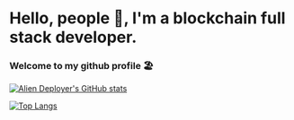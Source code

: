 # Hello, people 👋, I'm a blockchain full stack developer.
### Welcome to my github profile :beach_umbrella:
[![Alien Deployer's GitHub stats](https://github-readme-stats.vercel.app/api?username=BitFancy&hide=stars&count_private=true&theme=blue-green)](https://github.com/anuraghazra/github-readme-stats)

[![Top Langs](https://github-readme-stats.vercel.app/api/top-langs/?username=BitFancy&theme=blue-green)](https://github.com/anuraghazra/github-readme-stats)

<!--
**a17/a17** is a ✨ _special_ ✨ repository because its `README.md` (this file) appears on your GitHub profile.

Here are some ideas to get you started:

- 🔭 I’m currently working on ...
- 🌱 I’m currently learning ...
- 👯 I’m looking to collaborate on ...
- 🤔 I’m looking for help with ...
- 💬 Ask me about ...
- 📫 How to reach me: ...
- 😄 Pronouns: ...
- ⚡ Fun fact: ...
-->
